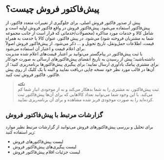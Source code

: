 #  پیش‌فاکتور فروش چیست؟

پیش از صدور فاکتور فروش اصلی،‌ برای جلوگیری از تغییرات متعدد فاکتور،‌ از پیش‌فاکتور استفاده می‌شود. پیش‌فاکتور فروش در واقع فاکتور فروش اولیه است و شامل کالا و خدمات مورد مذاکره (محصولات/خدماتی که قرار است از جانب مجموعه شما به مشتریان فروخته شود) می‌شود. در پیش فاکتور، عنوان کالا یا خدمت به همراه قیمت، اطلاعات حمل‌و‌نقل، تاریخ تحویل و ... ذکر می‌شود. از پیش‌فاکتور فروش اصولاً برای اعلام قیمت و اعتبار آن استفاده می‌شود. <br>
با ثبت پیش‌فاکتور در پیام‌گستر می‌توانید بر اعتبار قیمت‌های اعلام شده مدیریت داشته‌باشید؛ پیش از رسیدن به تاریخ انقضای پیش‌فاکتورهای ارسالی به صورت خودکار برای مشتری پیامک یادآوری ارسال نمایید؛ برای پیگیری پیش‌فاکتورها برنامه‌ریزی کنید؛ از آن‌‌ها در قالب‌ مورد نظر خود نسخه چاپی دریافت نمایید و البته با یک کلیک از روی پیش فاکتور، فاکتور فروش ثبت کنید.<br>

> **نکته**<br>
ثبت پیش‌فاکتور، نه مشتری را به شما بدهکار می‌کند و نه از موجودی انبار شما کم می‌کند. با این وجود شما می‌توانید تعداد کالاهایی که برای آن‌‌ها پیش‌فاکتور ثبت کرده‌اید را به صورت موجودی فریز شده مشاهده و برای آن برنامه‌ریزی نمایید.<br>

## گزارشات مرتبط با پیش‌فاکتور فروش
برای تحلیل و بررسی پیش‌فاکتورهای فروش می‌توانید از گزارشات مرتبط نظیر موارد زیر استفاده کنید:<br>
- لیست پیش‌فاکتورهای فروش
- لیست پیگیری‌های پیش‌فاکتور فروش
- لیست جزئیات اقلام پیش‌فاکتور فروش
